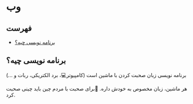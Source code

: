 <div dir=”rtl”>

# وب

## فهرست

* [برنامه نویسی چیه؟](#برنامه-نویسی-چیه؟)

## برنامه نویسی چیه؟ 
برنامه نویسی زبان صحبت کردن با ماشین است (کامپیوتر:computer:، برد الکتریکی، ربات و ...)

هر ماشین، زبان مخصوص به خودش داره.
:pushpin:برای صحبت با مردم چین باید چینی صحبت کرد.


</div>
